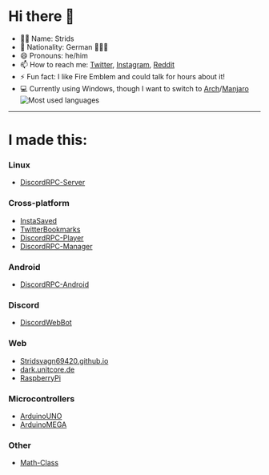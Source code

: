 # Hi there 👋
- 👨‍💻 Name: Strids
- 🚩 Nationality: German 🖤💖💛
- 😄 Pronouns: he/him
- 📫 How to reach me: [Twitter](https://twitter.com/rog_nineteen), [Instagram](https://www.instagram.com/rog_nineteen/), [Reddit](https://www.reddit.com/user/rog_nineteen)
- ⚡ Fun fact: I like Fire Emblem and could talk for hours about it!
- 💻 Currently using Windows, though I want to switch to [Arch](https://archlinux.org/)/[Manjaro](https://manjaro.org/)
![Most used languages](https://github-readme-stats.vercel.app/api/top-langs/?username=Stridsvagn69420&layout=compact&count_private=true&hide_title=true&langs_count=14)

<hr>

# I made this:
### Linux
* [DiscordRPC-Server](https://github.com/Stridsvagn69420/DiscordRPC-Server)

### Cross-platform
* [InstaSaved](https://github.com/Stridsvagn69420/InstaSaved)
* [TwitterBookmarks](https://github.com/Stridsvagn69420/TwitterBookmarks)
* [DiscordRPC-Player](https://github.com/Stridsvagn69420/DiscordRPC-Player)
* [DiscordRPC-Manager](https://github.com/Stridsvagn69420/DiscordRPC-Manager)

### Android
* [DiscordRPC-Android](https://github.com/Stridsvagn69420/DiscordRPC-Android)

### Discord
* [DiscordWebBot](https://github.com/Stridsvagn69420/DiscordWebBot)

### Web
* [Stridsvagn69420.github.io](https://github.com/Stridsvagn69420/Stridsvagn69420.github.io)
* [dark.unitcore.de](https://github.com/Stridsvagn69420/dark.unitcore.de)
* [RaspberryPi](https://github.com/Stridsvagn69420/RaspberryPi)

### Microcontrollers
* [ArduinoUNO](https://github.com/Stridsvagn69420/ArduinoUNO)
* [ArduinoMEGA](https://github.com/Stridsvagn69420/ArduinoMEGA)

### Other
* [Math-Class](https://github.com/Stridsvagn69420/Math-Class)